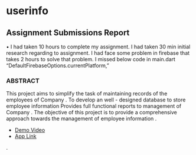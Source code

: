 # userinfo

## Assignment Submissions Report 
•	I had taken 10 hours to complete my assignment. I had taken 30 min initial research regarding to assignment. I had face some problem in firebase that takes 2 hours to solve that problem. I missed  below code in main.dart “DefaultFirebaseOptions.currentPlatform,” 


### ABSTRACT

This project aims to simplify the task of maintaining records of the employees of Company . To develop an well - designed database to store employee information Provides full functional reports to management of Company . The objective of this project is to provide a comprehensive approach towards the management of employee information .

- [Demo Video](https://youtu.be/unDdzv4LeKM)
- [App Link](https://github.com/anjaneykumar7/Assignment/raw/main/UserInfo.apk)

.
